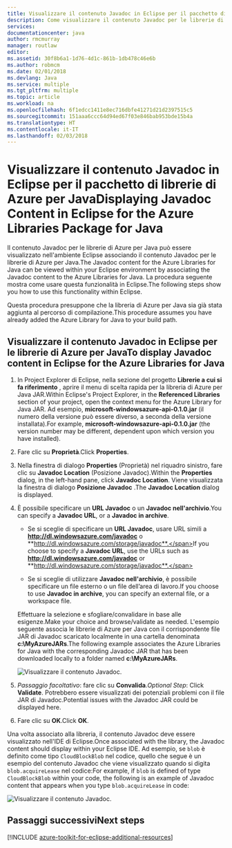 ```yaml
---
title: Visualizzare il contenuto Javadoc in Eclipse per il pacchetto di librerie di Azure per Java
description: Come visualizzare il contenuto Javadoc per le librerie di Azure in Eclipse.
services: 
documentationcenter: java
author: rmcmurray
manager: routlaw
editor: 
ms.assetid: 30f8b6a1-1d76-4d1c-861b-1db478c46e6b
ms.author: robmcm
ms.date: 02/01/2018
ms.devlang: Java
ms.service: multiple
ms.tgt_pltfrm: multiple
ms.topic: article
ms.workload: na
ms.openlocfilehash: 6f1edcc1411e8ec716dbfe41271d21d2397515c5
ms.sourcegitcommit: 151aaa6ccc64d94ed67f03e846bab953bde15b4a
ms.translationtype: HT
ms.contentlocale: it-IT
ms.lasthandoff: 02/03/2018
---
```

# <a name="displaying-javadoc-content-in-eclipse-for-the-azure-libraries-package-for-java"></a><span data-ttu-id="f6db4-103">Visualizzare il contenuto Javadoc in Eclipse per il pacchetto di librerie di Azure per Java</span><span class="sxs-lookup"><span data-stu-id="f6db4-103">Displaying Javadoc Content in Eclipse for the Azure Libraries Package for Java</span></span>

<span data-ttu-id="f6db4-104">Il contenuto Javadoc per le librerie di Azure per Java può essere visualizzato nell'ambiente Eclipse associando il contenuto Javadoc per le librerie di Azure per Java.</span><span class="sxs-lookup"><span data-stu-id="f6db4-104">The Javadoc content for the Azure Libraries for Java can be viewed within your Eclipse environment by associating the Javadoc content to the Azure Libraries for Java.</span></span> <span data-ttu-id="f6db4-105">La procedura seguente mostra come usare questa funzionalità in Eclipse.</span><span class="sxs-lookup"><span data-stu-id="f6db4-105">The following steps show you how to use this functionality within Eclipse.</span></span>

<span data-ttu-id="f6db4-106">Questa procedura presuppone che la libreria di Azure per Java sia già stata aggiunta al percorso di compilazione.</span><span class="sxs-lookup"><span data-stu-id="f6db4-106">This procedure assumes you have already added the Azure Library for Java to your build path.</span></span>

## <a name="to-display-javadoc-content-in-eclipse-for-the-azure-libraries-for-java"></a><span data-ttu-id="f6db4-107">Visualizzare il contenuto Javadoc in Eclipse per le librerie di Azure per Java</span><span class="sxs-lookup"><span data-stu-id="f6db4-107">To display Javadoc content in Eclipse for the Azure Libraries for Java</span></span>

1. <span data-ttu-id="f6db4-108">In Project Explorer di Eclipse, nella sezione del progetto **Librerie a cui si fa riferimento** , aprire il menu di scelta rapida per la libreria di Azure per Java JAR.</span><span class="sxs-lookup"><span data-stu-id="f6db4-108">Within Eclipse's Project Explorer, in the **Referenced Libraries** section of your project, open the context menu for the Azure Library for Java JAR.</span></span> <span data-ttu-id="f6db4-109">Ad esempio, **microsoft-windowsazure-api-0.1.0.jar** (il numero della versione può essere diverso, a seconda della versione installata).</span><span class="sxs-lookup"><span data-stu-id="f6db4-109">For example, **microsoft-windowsazure-api-0.1.0.jar** (the version number may be different, dependent upon which version you have installed).</span></span>

1. <span data-ttu-id="f6db4-110">Fare clic su **Proprietà**.</span><span class="sxs-lookup"><span data-stu-id="f6db4-110">Click **Properties**.</span></span>

1. <span data-ttu-id="f6db4-111">Nella finestra di dialogo **Properties** (Proprietà) nel riquadro sinistro, fare clic su **Javadoc Location** (Posizione Javadoc).</span><span class="sxs-lookup"><span data-stu-id="f6db4-111">Within the **Properties** dialog, in the left-hand pane, click **Javadoc Location**.</span></span> <span data-ttu-id="f6db4-112">Viene visualizzata la finestra di dialogo **Posizione Javadoc** .</span><span class="sxs-lookup"><span data-stu-id="f6db4-112">The **Javadoc Location** dialog is displayed.</span></span>

1. <span data-ttu-id="f6db4-113">È possibile specificare un **URL Javadoc** o un **Javadoc nell'archivio**.</span><span class="sxs-lookup"><span data-stu-id="f6db4-113">You can specify a **Javadoc URL**, or a **Javadoc in archive**.</span></span>

   * <span data-ttu-id="f6db4-114">Se si sceglie di specificare un **URL Javadoc**, usare URL simili a **http://dl.windowsazure.com/javadoc** o **http://dl.windowsazure.com/storage/javadoc**.</span><span class="sxs-lookup"><span data-stu-id="f6db4-114">If you choose to specify a **Javadoc URL**, use the URLs such as **http://dl.windowsazure.com/javadoc** or **http://dl.windowsazure.com/storage/javadoc**.</span></span>

   * <span data-ttu-id="f6db4-115">Se si sceglie di utilizzare **Javadoc nell'archivio**, è possibile specificare un file esterno o un file dell’area di lavoro.</span><span class="sxs-lookup"><span data-stu-id="f6db4-115">If you choose to use **Javadoc in archive**, you can specify an external file, or a workspace file.</span></span>

   <span data-ttu-id="f6db4-116">Effettuare la selezione e sfogliare/convalidare in base alle esigenze.</span><span class="sxs-lookup"><span data-stu-id="f6db4-116">Make your choice and browse/validate as needed.</span></span> <span data-ttu-id="f6db4-117">L'esempio seguente associa le librerie di Azure per Java con il corrispondente file JAR di Javadoc scaricato localmente in una cartella denominata **c:\MyAzureJARs**.</span><span class="sxs-lookup"><span data-stu-id="f6db4-117">The following example associates the Azure Libraries for Java with the corresponding Javadoc JAR that has been downloaded locally to a folder named **c:\MyAzureJARs**.</span></span>

   ![Visualizzare il contenuto Javadoc.][ic553487]

1. <span data-ttu-id="f6db4-119">*Passaggio facoltativo*: fare clic su **Convalida**.</span><span class="sxs-lookup"><span data-stu-id="f6db4-119">*Optional Step*: Click **Validate**.</span></span> <span data-ttu-id="f6db4-120">Potrebbero essere visualizzati dei potenziali problemi con il file JAR di Javadoc.</span><span class="sxs-lookup"><span data-stu-id="f6db4-120">Potential issues with the Javadoc JAR could be displayed here.</span></span>

1. <span data-ttu-id="f6db4-121">Fare clic su **OK**.</span><span class="sxs-lookup"><span data-stu-id="f6db4-121">Click **OK**.</span></span>

<span data-ttu-id="f6db4-122">Una volta associato alla libreria, il contenuto Javadoc deve essere visualizzato nell'IDE di Eclipse.</span><span class="sxs-lookup"><span data-stu-id="f6db4-122">Once associated with the library, the Javadoc content should display within your Eclipse IDE.</span></span> <span data-ttu-id="f6db4-123">Ad esempio, se `blob` è definito come tipo `CloudBlockBlob` nel codice, quello che segue è un esempio del contenuto Javadoc che viene visualizzato quando si digita `blob.acquireLease` nel codice:</span><span class="sxs-lookup"><span data-stu-id="f6db4-123">For example, if `blob` is defined of type `CloudBlockBlob` within your code, the following is an example of Javadoc content that appears when you type `blob.acquireLease` in code:</span></span>

![Visualizzare il contenuto Javadoc.][ic553488]

## <a name="next-steps"></a><span data-ttu-id="f6db4-125">Passaggi successivi</span><span class="sxs-lookup"><span data-stu-id="f6db4-125">Next steps</span></span>

[!INCLUDE [azure-toolkit-for-eclipse-additional-resources](../includes/azure-toolkit-for-eclipse-additional-resources.md)]

<!-- URL List -->

<!-- Legacy MSDN URL = https://msdn.microsoft.com/library/azure/hh698319.aspx -->

<!-- IMG List -->

[ic553487]: media/azure-toolkit-for-eclipse-displaying-javadoc-content-for-azure-libraries/ic553487.png
[ic553488]: media/azure-toolkit-for-eclipse-displaying-javadoc-content-for-azure-libraries/ic553488.png
